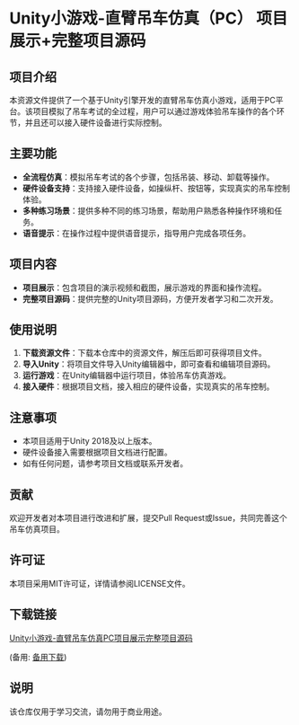 # Unity小游戏-直臂吊车仿真（PC） 项目展示+完整项目源码

## 项目介绍

本资源文件提供了一个基于Unity引擎开发的直臂吊车仿真小游戏，适用于PC平台。该项目模拟了吊车考试的全过程，用户可以通过游戏体验吊车操作的各个环节，并且还可以接入硬件设备进行实际控制。

## 主要功能

- **全流程仿真**：模拟吊车考试的各个步骤，包括吊装、移动、卸载等操作。
- **硬件设备支持**：支持接入硬件设备，如操纵杆、按钮等，实现真实的吊车控制体验。
- **多种练习场景**：提供多种不同的练习场景，帮助用户熟悉各种操作环境和任务。
- **语音提示**：在操作过程中提供语音提示，指导用户完成各项任务。

## 项目内容

- **项目展示**：包含项目的演示视频和截图，展示游戏的界面和操作流程。
- **完整项目源码**：提供完整的Unity项目源码，方便开发者学习和二次开发。

## 使用说明

1. **下载资源文件**：下载本仓库中的资源文件，解压后即可获得项目文件。
2. **导入Unity**：将项目文件导入Unity编辑器中，即可查看和编辑项目源码。
3. **运行游戏**：在Unity编辑器中运行项目，体验吊车仿真游戏。
4. **接入硬件**：根据项目文档，接入相应的硬件设备，实现真实的吊车控制。

## 注意事项

- 本项目适用于Unity 2018及以上版本。
- 硬件设备接入需要根据项目文档进行配置。
- 如有任何问题，请参考项目文档或联系开发者。

## 贡献

欢迎开发者对本项目进行改进和扩展，提交Pull Request或Issue，共同完善这个吊车仿真项目。

## 许可证

本项目采用MIT许可证，详情请参阅LICENSE文件。

## 下载链接
[Unity小游戏-直臂吊车仿真PC项目展示完整项目源码](https://pan.quark.cn/s/bf17052130fb) 

(备用: [备用下载](https://pan.baidu.com/s/1m7_I1aslMj1EO20BDicezA?pwd=1234))

## 说明

该仓库仅用于学习交流，请勿用于商业用途。
